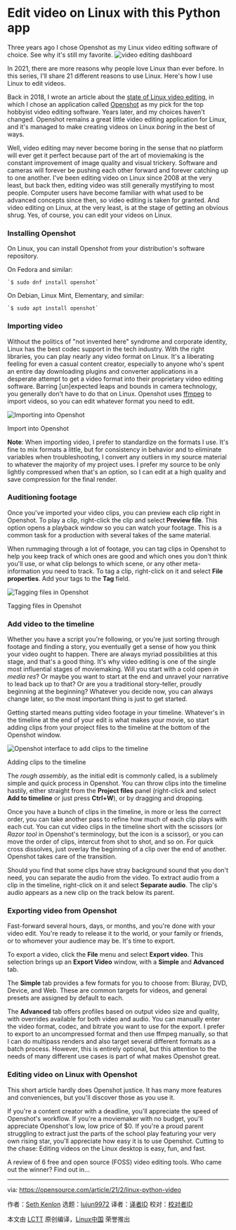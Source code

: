 [#]: subject: (Edit video on Linux with this Python app)
[#]: via: (https://opensource.com/article/21/2/linux-python-video)
[#]: author: (Seth Kenlon https://opensource.com/users/seth)
[#]: collector: (lujun9972)
[#]: translator: ( )
[#]: reviewer: ( )
[#]: publisher: ( )
[#]: url: ( )

Edit video on Linux with this Python app
======
Three years ago I chose Openshot as my Linux video editing software of
choice. See why it's still my favorite.
![video editing dashboard][1]

In 2021, there are more reasons why people love Linux than ever before. In this series, I'll share 21 different reasons to use Linux. Here's how I use Linux to edit videos.

Back in 2018, I wrote an article about the [state of Linux video editing][2], in which I chose an application called [Openshot][3] as my pick for the top hobbyist video editing software. Years later, and my choices haven't changed. Openshot remains a great little video editing application for Linux, and it's managed to make creating videos on Linux _boring_ in the best of ways.

Well, video editing may never become boring in the sense that no platform will ever get it perfect because part of the art of moviemaking is the constant improvement of image quality and visual trickery. Software and cameras will forever be pushing each other forward and forever catching up to one another. I've been editing video on Linux since 2008 at the very least, but back then, editing video was still generally mystifying to most people. Computer users have become familiar with what used to be advanced concepts since then, so video editing is taken for granted. And video editing on Linux, at the very least, is at the stage of getting an obvious shrug. Yes, of course, you can edit your videos on Linux.

### Installing Openshot

On Linux, you can install Openshot from your distribution's software repository.

On Fedora and similar:


```
`$ sudo dnf install openshot`
```

On Debian, Linux Mint, Elementary, and similar:


```
`$ sudo apt install openshot`
```

### Importing video

Without the politics of "not invented here" syndrome and corporate identity, Linux has the best codec support in the tech industry. With the right libraries, you can play nearly any video format on Linux. It's a liberating feeling for even a casual content creator, especially to anyone who's spent an entire day downloading plugins and converter applications in a desperate attempt to get a video format into their proprietary video editing software. Barring [un]expected leaps and bounds in camera technology, you generally don't have to do that on Linux. Openshot uses [ffmpeg][4] to import videos, so you can edit whatever format you need to edit.

![Importing into Openshot][5]

Import into Openshot

**Note**: When importing video, I prefer to standardize on the formats I use. It's fine to mix formats a little, but for consistency in behavior and to eliminate variables when troubleshooting, I convert any outliers in my source material to whatever the majority of my project uses. I prefer my source to be only lightly compressed when that's an option, so I can edit at a high quality and save compression for the final render.

### Auditioning footage

Once you've imported your video clips, you can preview each clip right in Openshot. To play a clip, right-click the clip and select **Preview file**. This option opens a playback window so you can watch your footage. This is a common task for a production with several takes of the same material.

When rummaging through a lot of footage, you can tag clips in Openshot to help you keep track of which ones are good and which ones you don't think you'll use, or what clip belongs to which scene, or any other meta-information you need to track. To tag a clip, right-click on it and select **File properties**. Add your tags to the **Tag** field.

![Tagging files in Openshot][6]

Tagging files in Openshot

### Add video to the timeline

Whether you have a script you're following, or you're just sorting through footage and finding a story, you eventually get a sense of how you think your video ought to happen. There are always myriad possibilities at this stage, and that's a good thing. It's why video editing is one of the single most influential stages of moviemaking. Will you start with a cold open _in media res_? Or maybe you want to start at the end and unravel your narrative to lead back up to that? Or are you a traditional story-teller, proudly beginning at the beginning? Whatever you decide now, you can always change later, so the most important thing is just to get started.

Getting started means putting video footage in your timeline. Whatever's in the timeline at the end of your edit is what makes your movie, so start adding clips from your project files to the timeline at the bottom of the Openshot window.

![Openshot interface to add clips to the timeline][7]

Adding clips to the timeline

The _rough assembly_, as the initial edit is commonly called, is a sublimely simple and quick process in Openshot. You can throw clips into the timeline hastily, either straight from the **Project files** panel (right-click and select **Add to timeline** or just press **Ctrl+W**), or by dragging and dropping.

Once you have a bunch of clips in the timeline, in more or less the correct order, you can take another pass to refine how much of each clip plays with each cut. You can cut video clips in the timeline short with the scissors (or _Razor tool_ in Openshot's terminology, but the icon is a scissor), or you can move the order of clips, intercut from shot to shot, and so on. For quick cross dissolves, just overlay the beginning of a clip over the end of another. Openshot takes care of the transition.

Should you find that some clips have stray background sound that you don't need, you can separate the audio from the video. To extract audio from a clip in the timeline, right-click on it and select **Separate audio**. The clip's audio appears as a new clip on the track below its parent.

### Exporting video from Openshot

Fast-forward several hours, days, or months, and you're done with your video edit. You're ready to release it to the world, or your family or friends, or to whomever your audience may be. It's time to export.

To export a video, click the **File** menu and select **Export video**. This selection brings up an **Export Video** window, with a **Simple** and **Advanced** tab.

The **Simple** tab provides a few formats for you to choose from: Bluray, DVD, Device, and Web. These are common targets for videos, and general presets are assigned by default to each.

The **Advanced** tab offers profiles based on output video size and quality, with overrides available for both video and audio. You can manually enter the video format, codec, and bitrate you want to use for the export. I prefer to export to an uncompressed format and then use ffmpeg manually, so that I can do multipass renders and also target several different formats as a batch process. However, this is entirely optional, but this attention to the needs of many different use cases is part of what makes Openshot great.

### Editing video on Linux with Openshot

This short article hardly does Openshot justice. It has many more features and conveniences, but you'll discover those as you use it.

If you're a content creator with a deadline, you'll appreciate the speed of Openshot's workflow. If you're a moviemaker with no budget, you'll appreciate Openshot's low, low price of $0. If you're a proud parent struggling to extract just the parts of the school play featuring your very own rising star, you'll appreciate how easy it is to use Openshot. Cutting to the chase: Editing videos on the Linux desktop is easy, fun, and fast.

A review of 6 free and open source (FOSS) video editing tools. Who came out the winner? Find out in...

--------------------------------------------------------------------------------

via: https://opensource.com/article/21/2/linux-python-video

作者：[Seth Kenlon][a]
选题：[lujun9972][b]
译者：[译者ID](https://github.com/译者ID)
校对：[校对者ID](https://github.com/校对者ID)

本文由 [LCTT](https://github.com/LCTT/TranslateProject) 原创编译，[Linux中国](https://linux.cn/) 荣誉推出

[a]: https://opensource.com/users/seth
[b]: https://github.com/lujun9972
[1]: https://opensource.com/sites/default/files/styles/image-full-size/public/lead-images/video_editing_folder_music_wave_play.png?itok=-J9rs-My (video editing dashboard)
[2]: https://opensource.com/article/18/4/new-state-video-editing-linux
[3]: http://openshot.org
[4]: https://opensource.com/article/17/6/ffmpeg-convert-media-file-formats
[5]: https://opensource.com/sites/default/files/openshot-import-2021.png
[6]: https://opensource.com/sites/default/files/openshot-tag-2021.png
[7]: https://opensource.com/sites/default/files/openshot-timeline-2021.png
